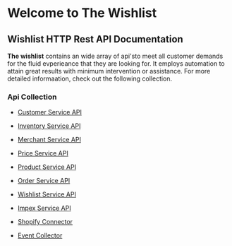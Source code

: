 # **Welcome to The Wishlist**


## **Wishlist HTTP Rest API Documentation**

**The wishlist** contains an wide array of api'sto meet all customer demands for the fluid evperieance that they are looking for. It employs automation to attain great results with minimum intervention or assistance.
For more detailed informaation, check out the following collection.
 
### Api Collection

- [Customer Service API](customersvcApi.md)
  
- [Inventory Service API](inventorySvcAPI.md)
  
- [Merchant Service API](merchantsSvcAPI.md)
  
- [Price Service API](priceSvcAPI.md)
  
- [Product Service API](productsvcAPI.md)

- [Order Service API](ordersSvcApi.md)

- [Wishlist Service API](wishlistSvcAPI.md)

- [Impex Service API](impexAPI.md)

- [Shopify Connector](ShopifyConnector.md)

- [Event Collector](eventcollectorAPI.md)



